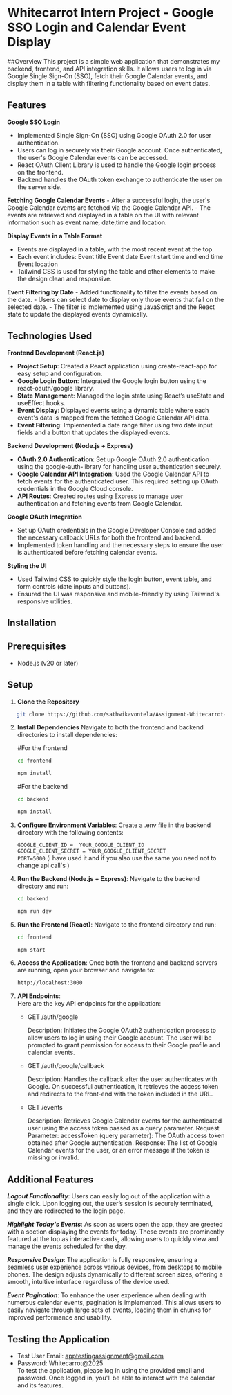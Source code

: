 # Whitecarrot Intern Project - Google SSO Login and Calendar Event Display

##Overview
This project is a simple web application that demonstrates my backend, frontend, and API integration skills. It allows users to log in via Google Single Sign-On (SSO), fetch their Google Calendar events, and display them in a table with filtering functionality based on event dates.


## Features
**Google SSO Login**
   - Implemented Single Sign-On (SSO) using Google OAuth 2.0 for user authentication.
   - Users can log in securely via their Google account. Once authenticated, the user's Google Calendar events can be accessed.
   - React OAuth Client Library is used to handle the Google login process on the frontend.
   - Backend handles the OAuth token exchange to authenticate the user on the server side.

**Fetching Google Calendar Events**
    - After a successful login, the user's Google Calendar events are fetched via the Google Calendar API.
    - The events are retrieved and displayed in a table on the UI with relevant information such as event name, date,time and location.

**Display Events in a Table Format**
  - Events are displayed in a table, with the most recent event at the top.
  - Each event includes:
      Event title
      Event date
      Event start time and end time
      Event location
  - Tailwind CSS is used for styling the table and other elements to make the design clean and responsive.

**Event Filtering by Date**
    - Added functionality to filter the events based on the date.
    - Users can select date to display only those events that fall on the selected date.
    - The filter is implemented using JavaScript and the React state to update the displayed events dynamically.

## Technologies Used
**Frontend Development (React.js)**
  - **Project Setup**: Created a React application using create-react-app for easy setup and configuration.
  - **Google Login Button**: Integrated the Google login button using the react-oauth/google library.
  - **State Management**: Managed the login state using React’s useState and useEffect hooks.
  - **Event Display**: Displayed events using a dynamic table where each event's data is mapped from the fetched Google Calendar API data.
  - **Event Filtering**: Implemented a date range filter using two date input fields and a button that updates the displayed events.

  **Backend Development (Node.js + Express)**
  - **OAuth 2.0 Authentication**: Set up Google OAuth 2.0 authentication using the google-auth-library for handling user authentication securely.
  - **Google Calendar API Integration**: Used the Google Calendar API to fetch events for the authenticated user. This required setting up OAuth credentials in the Google Cloud console.
  - **API Routes**: Created routes using Express to manage user authentication and fetching events from Google Calendar.
  
  **Google OAuth Integration**
  - Set up OAuth credentials in the Google Developer Console and added the necessary callback URLs for both the frontend and backend.
  - Implemented token handling and the necessary steps to ensure the user is authenticated before fetching calendar events.

  **Styling the UI**
  - Used Tailwind CSS to quickly style the login button, event table, and form controls (date inputs and buttons).
  - Ensured the UI was responsive and mobile-friendly by using Tailwind's responsive utilities.


## Installation

## Prerequisites
- Node.js (v20 or later)

## Setup
1. **Clone the Repository**     
 ```bash
    git clone https://github.com/sathwikavontela/Assignment-Whitecarrot-Intern-2025.git
 ```
2. **Install Dependencies**
   Navigate to both the frontend and backend directories to install dependencies:
   
   #For the frontend
   
   ```bash
   cd frontend
   ```
   
   ```bash
   npm install
   ```

   #For the backend
   ```bash
   cd backend
   ```
   
   ```bash
   npm install
   ```

3. **Configure Environment Variables**:
  Create a .env file in the backend directory with the following contents:

    ```GOOGLE_CLIENT_ID =  YOUR_GOOGLE_CLIENT_ID```  
    ```GOOGLE_CLIENT_SECRET = YOUR_GOOGLE_CLIENT_SECRET```  
    ```PORT=5000```
   (i have used it and if you also use the same you need not to change api call's )

4. **Run the Backend (Node.js + Express)**:
   Navigate to the backend directory and run:
   
      ```bash
      cd backend
      ```
   
      ```bash
      npm run dev
      ```  

5. **Run the Frontend (React)**:
  Navigate to the frontend directory and run:

      ```bash
      cd frontend
      ```
   
      ```bash
      npm start
      ```  

6. **Access the Application**:
  Once both the frontend and backend servers are running, open your browser and navigate to:  
   ```bash
   http://localhost:3000
   ```

7. **API Endpoints**:  
   Here are the key API endpoints for the application:   
    
   - GET /auth/google
        
       Description: Initiates the Google OAuth2 authentication process to allow users to log in using their Google account.
       The user will be prompted to grant permission for access to their Google profile and calendar events.
     
    
   - GET /auth/google/callback
            
       Description: Handles the callback after the user authenticates with Google. On successful authentication, it retrieves
       the access token and redirects to the front-end with the token included in the URL.
   

   - GET /events
     
       Description: Retrieves Google Calendar events for the authenticated user using the access token passed as a query parameter.
       Request Parameter:
           accessToken (query parameter): The OAuth access token obtained after Google authentication.
       Response: The list of Google Calendar events for the user, or an error message if the token is missing or invalid.


## Additional Features    
***Logout Functionality***: Users can easily log out of the application with a single click. Upon logging out, the user’s session is securely terminated, and they are redirected to the login page.


***Highlight Today's Events***: As soon as users open the app, they are greeted with a section displaying the events for today. These events are prominently featured at the top as interactive cards, allowing users to quickly view and manage the events scheduled for the day.


***Responsive Design***: The application is fully responsive, ensuring a seamless user experience across various devices, from desktops to mobile phones. The design adjusts dynamically to different screen sizes, offering a smooth, intuitive interface regardless of the device used.


***Event Pagination***: To enhance the user experience when dealing with numerous calendar events, pagination is implemented. This allows users to easily navigate through large sets of events, loading them in chunks for improved performance and usability.


## Testing the Application  
- Test User Email: apptestingassignment@gmail.com    
- Password: Whitecarrot@2025  
To test the application, please log in using the provided email and password. Once logged in, you'll be able to interact with the calendar and its features.
  






